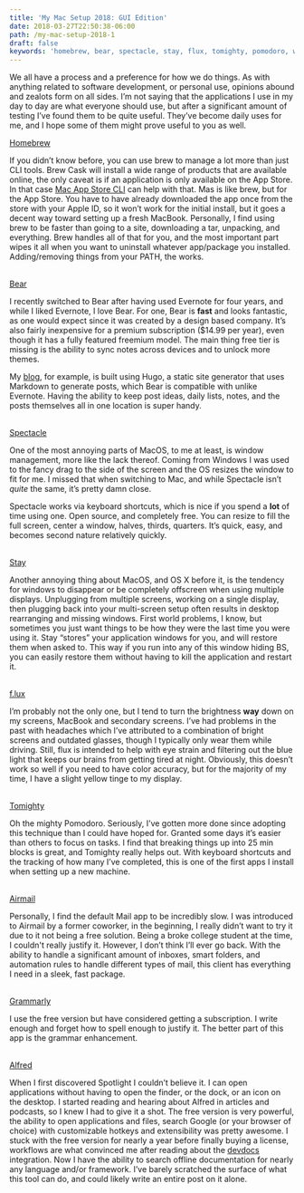 ```yaml
---
title: 'My Mac Setup 2018: GUI Edition'
date: 2018-03-27T22:50:38-06:00
path: /my-mac-setup-2018-1
draft: false
keywords: 'homebrew, bear, spectacle, stay, flux, tomighty, pomodoro, window management, notetaking, markdown, package manager, macos, OSX, mac, Airmail, grammarly, alfred, spotlight, grammar, development, process, productivity'
---
```


We all have a process and a preference for how we do things. As with anything related to software development, or personal use, opinions abound and zealots form on all sides. I’m not saying that the applications I use in my day to day are what everyone should use, but after a significant amount of testing I’ve found them to be quite useful. They’ve become daily uses for me, and I hope some of them might prove useful to you as well.

[Homebrew](https://brew.sh/ 'Homebrew Homepage')

If you didn’t know before, you can use brew to manage a lot more than just CLI tools. Brew Cask will install a wide range of products that are available online, the only caveat is if an application is only available on the App Store. In that case [Mac App Store CLI](https://github.com/mas-cli/mas 'mas github repo') can help with that. Mas is like brew, but for the App Store. You have to have already downloaded the app once from the store with your Apple ID, so it won’t work for the initial install, but it goes a decent way toward setting up a fresh MacBook. Personally, I find using brew to be faster than going to a site, downloading a tar, unpacking, and everything. Brew handles all of that for you, and the most important part wipes it all when you want to uninstall whatever app/package you installed. Adding/removing things from your PATH, the works.<br><br>

[Bear](http://www.bear-writer.com/ 'Bear Homepage')

I recently switched to Bear after having used Evernote for four years, and while I liked Evernote, I love Bear. For one, Bear is **fast** and looks fantastic, as one would expect since it was created by a design based company. It’s also fairly inexpensive for a premium subscription ($14.99 per year), even though it has a fully featured freemium model. The main thing free tier is missing is the ability to sync notes across devices and to unlock more themes.

My [blog](https://www.codelyon.com/ 'codelyon.com'), for example, is built using Hugo, a static site generator that uses Markdown to generate posts, which Bear is compatible with unlike Evernote. Having the ability to keep post ideas, daily lists, notes, and the posts themselves all in one location is super handy.<br><br>

[Spectacle](https://www.spectacleapp.com/ 'Spectacle Homepage')

One of the most annoying parts of MacOS, to me at least, is window management, more like the lack thereof. Coming from Windows I was used to the fancy drag to the side of the screen and the OS resizes the window to fit for me. I missed that when switching to Mac, and while Spectacle isn’t _quite_ the same, it’s pretty damn close.

Spectacle works via keyboard shortcuts, which is nice if you spend a **lot** of time using one. Open source, and completely free. You can resize to fill the full screen, center a window, halves, thirds, quarters. It’s quick, easy, and becomes second nature relatively quickly.<br><br>

[Stay](https://cordlessdog.com/stay/ 'Stay Homepage')

Another annoying thing about MacOS, and OS X before it, is the tendency for windows to disappear or be completely offscreen when using multiple displays. Unplugging from multiple screens, working on a single display, then plugging back into your multi-screen setup often results in desktop rearranging and missing windows. First world problems, I know, but sometimes you just want things to be how they were the last time you were using it. Stay “stores” your application windows for you, and will restore them when asked to. This way if you run into any of this window hiding BS, you can easily restore them without having to kill the application and restart it.<br><br>

[f.lux](https://justgetflux.com/ 'Flux Homepage')

I’m probably not the only one, but I tend to turn the brightness **way** down on my screens, MacBook and secondary screens. I’ve had problems in the past with headaches which I’ve attributed to a combination of bright screens and outdated glasses, though I typically only wear them while driving. Still, flux is intended to help with eye strain and filtering out the blue light that keeps our brains from getting tired at night. Obviously, this doesn’t work so well if you need to have color accuracy, but for the majority of my time, I have a slight yellow tinge to my display.<br><br>

[Tomighty](http://tomighty.org/ 'Tomighty Page')

Oh the mighty Pomodoro. Seriously, I’ve gotten more done since adopting this technique than I could have hoped for. Granted some days it’s easier than others to focus on tasks. I find that breaking things up into 25 min blocks is great, and Tomighty really helps out. With keyboard shortcuts and the tracking of how many I’ve completed, this is one of the first apps I install when setting up a new machine.<br><br>

[Airmail](http://airmailapp.com/ 'Airmail Homepage')

Personally, I find the default Mail app to be incredibly slow. I was introduced to Airmail by a former coworker, in the beginning, I really didn’t want to try it due to it not being a free solution. Being a broke college student at the time, I couldn't really justify it. However, I don’t think I’ll ever go back. With the ability to handle a significant amount of inboxes, smart folders, and automation rules to handle different types of mail, this client has everything I need in a sleek, fast package.<br><br>

[Grammarly](https://app.grammarly.com/ 'Grammarly Homepage')

I use the free version but have considered getting a subscription. I write enough and forget how to spell enough to justify it. The better part of this app is the grammar enhancement.<br><br>

[Alfred](https://www.alfredapp.com/ 'Alfred Homepage')

When I first discovered Spotlight I couldn’t believe it. I can open applications without having to open the finder, or the dock, or an icon on the desktop. I started reading and hearing about Alfred in articles and podcasts, so I knew I had to give it a shot. The free version is very powerful, the ability to open applications and files, search Google (or your browser of choice) with customizable hotkeys and extensibility was pretty awesome. I stuck with the free version for nearly a year before finally buying a license, workflows are what convinced me after reading about the [devdocs](http://devdocs.io/ 'devdocs Homepage') integration. Now I have the ability to search offline documentation for nearly any language and/or framework. I’ve barely scratched the surface of what this tool can do, and could likely write an entire post on it alone.

